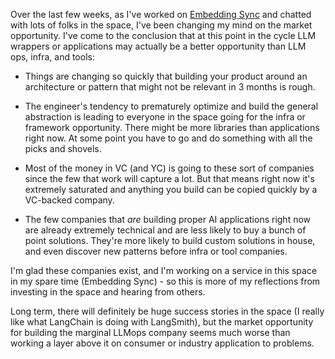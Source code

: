 Over the last few weeks, as I've worked on [Embedding Sync](https://www.embeddingsync.com/) and chatted with lots of folks in the space, I've been changing my mind on the market opportunity. I've come to the conclusion that at this point in the cycle LLM wrappers or applications may actually be a better opportunity than LLM ops, infra, and tools:

- Things are changing so quickly that building your product around an architecture or pattern that might not be relevant in 3 months is rough.

- The engineer's tendency to prematurely optimize and build the general abstraction is leading to everyone in the space going for the infra or framework opportunity. There might be more libraries than applications right now. At some point you have to go and do something with all the picks and shovels.

- Most of the money in VC (and YC) is going to these sort of companies since the few that work will capture a  lot. But that means right now it's extremely saturated and anything you build can be copied quickly by a VC-backed company.

- The few companies that *are* building proper AI applications right now are already extremely technical and are less likely to buy a bunch of point solutions. They're more likely to build custom solutions in house, and even discover new patterns before infra or tool companies.

I'm glad these companies exist, and I'm working on a service in this space in my spare time (Embedding Sync) - so this is more of my reflections from investing in the space and hearing from others.

Long term, there will definitely be huge success stories in the space (I really like what LangChain is doing with LangSmith), but the market opportunity for building the marginal LLMops company seems much worse than working a layer above it on consumer or industry application to problems.